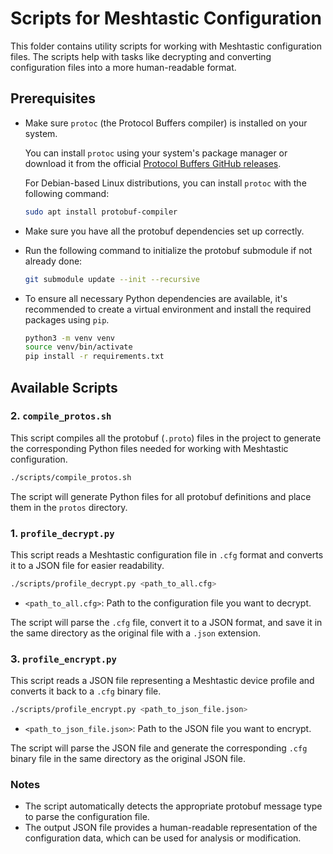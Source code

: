 # Scripts for Meshtastic Configuration

This folder contains utility scripts for working with Meshtastic configuration files. The scripts help with tasks like decrypting and converting configuration files into a more human-readable format.

## Prerequisites

- Make sure `protoc` (the Protocol Buffers compiler) is installed on your system.

  You can install `protoc` using your system's package manager or download it from the official [Protocol Buffers GitHub releases](https://github.com/protocolbuffers/protobuf/releases).

  For Debian-based Linux distributions, you can install `protoc` with the following command:

  ```sh
  sudo apt install protobuf-compiler
  ```

- Make sure you have all the protobuf dependencies set up correctly.
- Run the following command to initialize the protobuf submodule if not already done:

  ```sh
  git submodule update --init --recursive
  ```

- To ensure all necessary Python dependencies are available, it's recommended to create a virtual environment and install the required packages using `pip`.

  ```sh
  python3 -m venv venv
  source venv/bin/activate
  pip install -r requirements.txt
  ```

## Available Scripts

### 2. `compile_protos.sh`

This script compiles all the protobuf (`.proto`) files in the project to generate the corresponding Python files needed for working with Meshtastic configuration.

```sh
./scripts/compile_protos.sh
```

The script will generate Python files for all protobuf definitions and place them in the `protos` directory.

### 1. `profile_decrypt.py`

This script reads a Meshtastic configuration file in `.cfg` format and converts it to a JSON file for easier readability.

```sh
./scripts/profile_decrypt.py <path_to_all.cfg>
```

- `<path_to_all.cfg>`: Path to the configuration file you want to decrypt.

The script will parse the `.cfg` file, convert it to a JSON format, and save it in the same directory as the original file with a `.json` extension.

### 3. `profile_encrypt.py`

This script reads a JSON file representing a Meshtastic device profile and converts it back to a `.cfg` binary file.

```sh
./scripts/profile_encrypt.py <path_to_json_file.json>
```

- `<path_to_json_file.json>`: Path to the JSON file you want to encrypt.

The script will parse the JSON file and generate the corresponding `.cfg` binary file in the same directory as the original JSON file.

### Notes

- The script automatically detects the appropriate protobuf message type to parse the configuration file.
- The output JSON file provides a human-readable representation of the configuration data, which can be used for analysis or modification.
